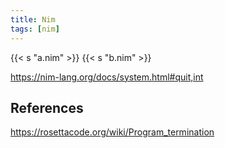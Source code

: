 ```yaml
---
title: Nim
tags: [nim]
---
```


{{< s "a.nim" >}}
{{< s "b.nim" >}}

<https://nim-lang.org/docs/system.html#quit,int>

## References

<https://rosettacode.org/wiki/Program_termination>
